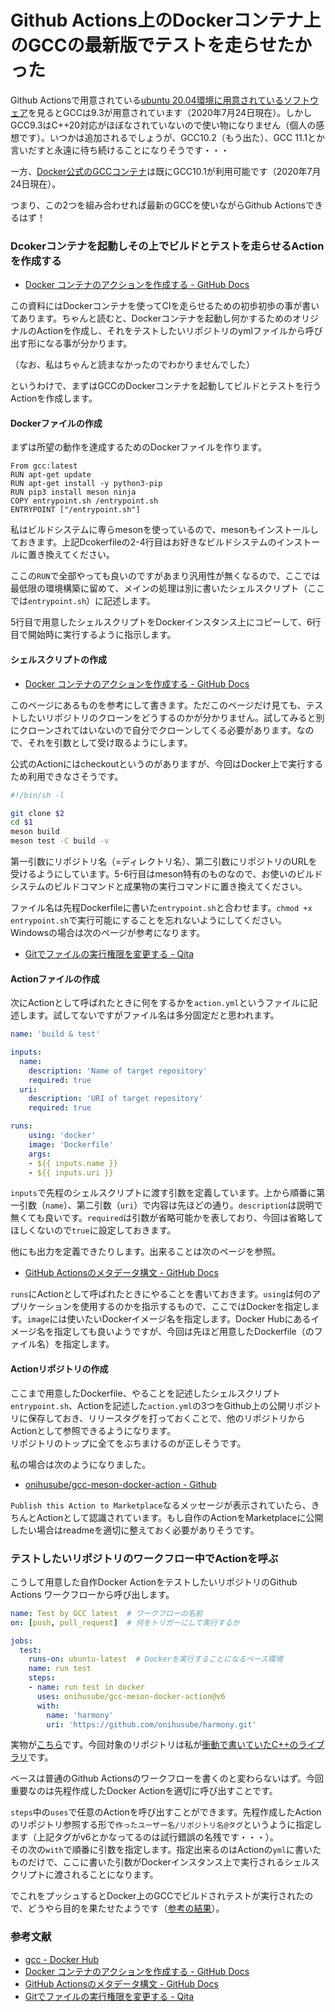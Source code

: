 # Github Actions上のDockerコンテナ上のGCCの最新版でテストを走らせたかった

Github Actionsで用意されている[ubuntu 20.04環境に用意されているソフトウェア](https://github.com/actions/virtual-environments/blob/master/images/linux/Ubuntu2004-README.md)を見るとGCCは9.3が用意されています（2020年7月24日現在）。しかしGCC9.3はC++20対応がほぼなされていないので使い物になりません（個人の感想です）。いつかは追加されるでしょうが、GCC10.2（もう出た）、GCC 11.1とか言いだすと永遠に待ち続けることになりそうです・・・

一方、[Docker公式のGCCコンテナ](https://hub.docker.com/_/gcc)は既にGCC10.1が利用可能です（2020年7月24日現在）。

つまり、この2つを組み合わせれば最新のGCCを使いながらGithub Actionsできるはず！

### Dcokerコンテナを起動しその上でビルドとテストを走らせるActionを作成する

- [Docker コンテナのアクションを作成する - GitHub Docs](https://docs.github.com/ja/actions/creating-actions/creating-a-docker-container-action)

この資料にはDockerコンテナを使ってCIを走らせるための初歩初歩の事が書いてあります。ちゃんと読むと、Dockerコンテナを起動し何かするためのオリジナルのActionを作成し、それをテストしたいリポジトリのymlファイルから呼び出す形になる事が分かります。

（なお、私はちゃんと読まなかったのでわかりませんでした）

というわけで、まずはGCCのDockerコンテナを起動してビルドとテストを行うActionを作成します。

#### Dockerファイルの作成

まずは所望の動作を達成するためのDockerファイルを作ります。

```docker
From gcc:latest
RUN apt-get update
RUN apt-get install -y python3-pip
RUN pip3 install meson ninja
COPY entrypoint.sh /entrypoint.sh
ENTRYPOINT ["/entrypoint.sh"]
```

私はビルドシステムに専らmesonを使っているので、mesonもインストールしておきます。上記Dcokerfileの2-4行目はお好きなビルドシステムのインストールに置き換えてください。

ここの`RUN`で全部やっても良いのですがあまり汎用性が無くなるので、ここでは最低限の環境構築に留めて、メインの処理は別に書いたシェルスクリプト（ここでは`entrypoint.sh`）に記述します。

5行目で用意したシェルスクリプトをDockerインスタンス上にコピーして、6行目で開始時に実行するように指示します。

#### シェルスクリプトの作成

- [Docker コンテナのアクションを作成する - GitHub Docs](https://docs.github.com/ja/actions/creating-actions/creating-a-docker-container-action#writing-the-action-code)

このページにあるものを参考にして書きます。ただこのページだけ見ても、テストしたいリポジトリのクローンをどうするのかが分かりません。試してみると別にクローンされてはいないので自分でクローンしてくる必要があります。なので、それを引数として受け取るようにします。

公式のActionにはcheckoutというのがありますが、今回はDocker上で実行するため利用できなさそうです。

```bash
#!/bin/sh -l

git clone $2
cd $1
meson build
meson test -C build -v
```

第一引数にリポジトリ名（=ディレクトリ名）、第二引数にリポジトリのURLを受けるようにしています。5-6行目はmeson特有のものなので、お使いのビルドシステムのビルドコマンドと成果物の実行コマンドに置き換えてください。

ファイル名は先程Dockerfileに書いた`entrypoint.sh`と合わせます。`chmod +x entrypoint.sh`で実行可能にすることを忘れないようにしてください。  
Windowsの場合は次のページが参考になります。

- [Gitでファイルの実行権限を変更する - Qita](https://qiita.com/satotka/items/29f1483f8921d2ecfeab)

#### Actionファイルの作成

次にActionとして呼ばれたときに何をするかを`action.yml`というファイルに記述します。試してないですがファイル名は多分固定だと思われます。

```yml
name: 'build & test'

inputs:
  name:
    description: 'Name of target repository'
    required: true
  uri:
    description: 'URI of target repository'
    required: true

runs:
    using: 'docker'
    image: 'Dockerfile'
    args:
    - ${{ inputs.name }}
    - ${{ inputs.uri }}
```

`inputs`で先程のシェルスクリプトに渡す引数を定義しています。上から順番に第一引数（`name`）、第二引数（`uri`）で内容は先ほどの通り。`description`は説明で無くても良いです。`required`は引数が省略可能かを表しており、今回は省略してほしくないので`true`に設定しておきます。

他にも出力を定義できたりします。出来ることは次のページを参照。

- [GitHub Actionsのメタデータ構文 - GitHub Docs](https://docs.github.com/ja/actions/creating-actions/metadata-syntax-for-github-actions)

`runs`にActionとして呼ばれたときにやることを書いておきます。`using`は何のアプリケーションを使用するのかを指示するもので、ここではDockerを指定します。`image`には使いたいDockerイメージ名を指定します。Docker Hubにあるイメージ名を指定しても良いようですが、今回は先ほど用意したDockerfile（のファイル名）を指定します。

#### Actionリポジトリの作成

ここまで用意したDockerfile、やることを記述したシェルスクリプト`entrypoint.sh`、Actionを記述した`action.yml`の3つをGithub上の公開リポジトリに保存しておき、リリースタグを打っておくことで、他のリポジトリからActionとして参照できるようになります。  
リポジトリのトップに全てをぶちまけるのが正しそうです。

私の場合は次のようになりました。

- [onihusube/gcc-meson-docker-action - Github](https://github.com/onihusube/gcc-meson-docker-action)

`Publish this Action to Marketplace`なるメッセージが表示されていたら、きちんとActionとして認識されています。もし自作のActionをMarketplaceに公開したい場合はreadmeを適切に整えておく必要がありそうです。

### テストしたいリポジトリのワークフロー中でActionを呼ぶ

こうして用意した自作Docker ActionをテストしたいリポジトリのGithub Actions ワークフローから呼び出します。

```yml
name: Test by GCC latest  # ワークフローの名前
on: [push, pull_request]  # 何をトリガーにして実行するか

jobs:
  test:
    runs-on: ubuntu-latest  # Dockerを実行することになるベース環境
    name: run test
    steps:
    - name: run test in docker
      uses: onihusube/gcc-meson-docker-action@v6
      with:
        name: 'harmony'
        uri: 'https://github.com/onihusube/harmony.git'
```

実物が[こちら](https://github.com/onihusube/harmony/blob/master/.github/workflows/main.yml)です。今回対象のリポジトリは私が[衝動で書いていたC++のライブラリ](https://github.com/onihusube/harmony)です。

ベースは普通のGithub Actionsのワークフローを書くのと変わらないはず。今回重要なのは先程作成したDocker Actionを適切に呼び出すことです。

`steps`中の`uses`で任意のActionを呼び出すことができます。先程作成したActionのリポジトリ参照する形で`作ったユーザー名/リポジトリ名@タグ`というように指定します（上記タグがv6とかなってるのは試行錯誤の名残です・・・）。  
その次の`with`で順番に引数を指定します。指定出来るのはActionの`yml`に書いたものだけで、ここに書いた引数がDockerインスタンス上で実行されるシェルスクリプトに渡されることになります。

でこれをプッシュするとDocker上のGCCでビルドされテストが実行されたので、どうやら目的を果たせたようです（[参考の結果](https://github.com/onihusube/harmony/runs/885189423?check_suite_focus=true)）。

### 参考文献

- [gcc - Docker Hub](https://hub.docker.com/_/gcc)
- [Docker コンテナのアクションを作成する - GitHub Docs](https://docs.github.com/ja/actions/creating-actions/creating-a-docker-container-action)
- [GitHub Actionsのメタデータ構文 - GitHub Docs](https://docs.github.com/ja/actions/creating-actions/metadata-syntax-for-github-actions)
- [Gitでファイルの実行権限を変更する - Qita](https://qiita.com/satotka/items/29f1483f8921d2ecfeab)